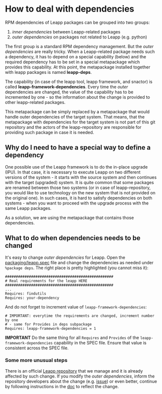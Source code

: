 # How to deal with dependencies

RPM dependencies of Leapp packages can be grouped into two groups:

1. *inner dependencies* between Leapp-related packages
1. *outer dependencies* on packages not related to Leapp (e.g. python)

The first group is a standard RPM dependency management. But the
*outer dependencies* are really tricky. When a Leapp-related package needs such
a dependency, it has to depend on a special capability (below) and the required
dependency has to be set in a special metapackage which provides this
capability. At this point, the metapackage installed together with leapp
packages is named **leapp-deps**.

The capability (in case of the leapp tool, leapp framework, and snactor) is
called **leapp-framework-dependencies**. Every time the *outer* dependencies are
changed, the value of the capability has to be incremented by one - so the
information about the change is provided to other leapp-related packages.

This metapackage can be simply replaced by a metapackage that would handle
outer dependencies of the target system. That means, that the metapackage
with dependencies for the target system is not part of this git repository
and the actors of the leapp-repository are responsible for providing
such package in case it is needed.

## Why do I need to have a special way to define a dependency

One possible use of the Leapp framework is to do the in-place upgrade (IPU).
In that case, it is necessary to execute Leapp on two different
versions of the system - it starts with the source system and then continues
with the target (upgraded) system. It is quite common that some packages are
renamed between those two systems (or in case of leapp-repository, you would
like to use technology on the new system that is not provided on the original
one).
In such cases, it is hard to satisfy dependencies on both systems - when you
want to proceed with the upgrade process with the same Leapp packages.

As a solution, we are using the metapackage that contains those dependencies.

## What to do when dependencies needs to be changed

It's easy to change *outer dependencies* for Leapp. Open the
[packaging/leapp.spec](https://github.com/oamg/leapp/blob/master/packaging/leapp.spec) file and change the dependencies as needed under
`%package deps`. The right place is pretty highlighted (you cannot miss it):

```spec
##################################################
# Real requirements for the leapp HERE
##################################################
...
Requires: findutils
Requires: your-dependency
```

And do not forget to increment value of `leapp-framework-dependencies`:

```spec
# IMPORTANT: everytime the requirements are changed, increment number by one
# - same for Provides in deps subpackage
Requires: leapp-framework-dependencies = 1
```

**IMPORTANT** Do the same thing for all `Requires` and `Provides` of the
`leapp-framework-dependencies` capability in the SPEC file. Ensure that value
is consistent across the SPEC file.

### Some more unusual steps

There is an official
[Leapp repository](https://github.com/oamg/leapp-repository) that we manage
and it is already affected by such change. If you modify the
*outer dependencies*, inform the repository developers about the change (e.g.
[issue](https://github.com/oamg/leapp-repository/issues/new))
or even better, continue by following instructions in the
[doc](dependencies-leapp-repository.html)
to reflect the change.
